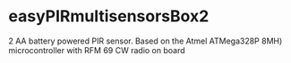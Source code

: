 # easyPIRmultisensorsBox2
2 AA battery powered PIR sensor. Based on the Atmel ATMega328P 8MH) microcontroller with RFM 69 CW  radio on board
